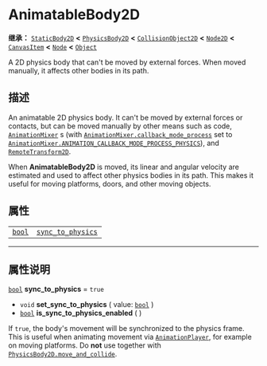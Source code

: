 <!-- ⚠ 请勿编辑本文件 ⚠ -->
<!-- 本文档使用脚本从 WeDot 引擎源码仓库生成。 -->
<!-- 生成脚本：https://github.com/WeDot-Engine/WeDot/tree/master/doc/tools/make_md.py； -->
<!-- 原文件：https://github.com/WeDot-Engine/WeDot/tree/master/doc/classes/AnimatableBody2D.xml。 -->

<div id="_class_animatablebody2d"></div>

# AnimatableBody2D

**继承：** [`StaticBody2D`](class_staticbody2d.md) **<** [`PhysicsBody2D`](class_physicsbody2d.md) **<** [`CollisionObject2D`](class_collisionobject2d.md) **<** [`Node2D`](class_node2d.md) **<** [`CanvasItem`](class_canvasitem.md) **<** [`Node`](class_node.md) **<** [`Object`](class_object.md)

A 2D physics body that can't be moved by external forces. When moved manually, it affects other bodies in its path.

## 描述

An animatable 2D physics body. It can't be moved by external forces or contacts, but can be moved manually by other means such as code, [`AnimationMixer`](class_animationmixer.md) s (with [`AnimationMixer.callback_mode_process`](class_animationmixer.md#class_animationmixer_property_callback_mode_process) set to [`AnimationMixer.ANIMATION_CALLBACK_MODE_PROCESS_PHYSICS`](class_animationmixer.md#class_animationmixer_constant_animation_callback_mode_process_physics)), and [`RemoteTransform2D`](class_remotetransform2d.md).

When **AnimatableBody2D** is moved, its linear and angular velocity are estimated and used to affect other physics bodies in its path. This makes it useful for moving platforms, doors, and other moving objects.

## 属性

|||
|:-:|:--|
| [`bool`](class_bool.md) | [`sync_to_physics`](class_animatablebody2d.md#class_animatablebody2d_property_sync_to_physics) | ``true`` |

<!-- rst-class:: classref-section-separator -->

---

## 属性说明

<div id="_class_animatablebody2d_property_sync_to_physics"></div>

[`bool`](class_bool.md) **sync_to_physics** = ``true`` <div id="class_animatablebody2d_property_sync_to_physics"></div>

- `void` **set_sync_to_physics** ( value: [`bool`](class_bool.md) )
- [`bool`](class_bool.md) **is_sync_to_physics_enabled** ( )

If `true`, the body's movement will be synchronized to the physics frame. This is useful when animating movement via [`AnimationPlayer`](class_animationplayer.md), for example on moving platforms. Do **not** use together with [`PhysicsBody2D.move_and_collide`](class_physicsbody2d.md#class_physicsbody2d_method_move_and_collide).

[^virtual]: 本方法通常需要用户覆盖才能生效。
[^const]: 本方法无副作用，不会修改该实例的任何成员变量。
[^vararg]: 本方法除了能接受在此处描述的参数外，还能够继续接受任意数量的参数。
[^constructor]: 本方法用于构造某个类型。
[^static]: 调用本方法无需实例，可直接使用类名进行调用。
[^operator]: 本方法描述的是使用本类型作为左操作数的有效运算符。
[^bitfield]: 这个值是由下列位标志构成位掩码的整数。
[^void]: 无返回值。
